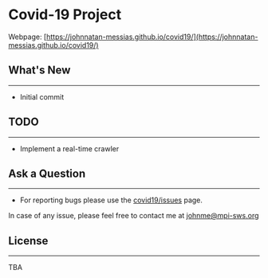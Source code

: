 # Covid-19 Project

Webpage: [https://johnnatan-messias.github.io/covid19/](https://johnnatan-messias.github.io/covid19/)

## What's New
----------

- Initial commit

## TODO
----------

* Implement a real-time crawler   

## Ask a Question
----------

- For reporting bugs please use the [covid19/issues](https://github.com/johnnatan-messias/covid19/issues) page.

In case of any issue, please feel free to contact me at johnme@mpi-sws.org

## License
----------

TBA